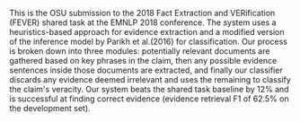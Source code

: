 This is the OSU submission to the 2018 Fact Extraction and VERification (FEVER) shared task at the EMNLP 2018 conference. The system uses a heuristics-based approach for evidence extraction and a modified version of the inference model by Parikh et al.(2016) for classification. Our process is broken down into three modules: potentially relevant documents are gathered based on key phrases in the claim, then any possible evidence sentences inside those documents are extracted, and finally our classifier discards any evidence deemed irrelevant and uses the remaining to classify the claim's veracity. Our system beats the shared task baseline by 12% and is successful at finding correct evidence (evidence retrieval F1 of 62.5% on the development set).
